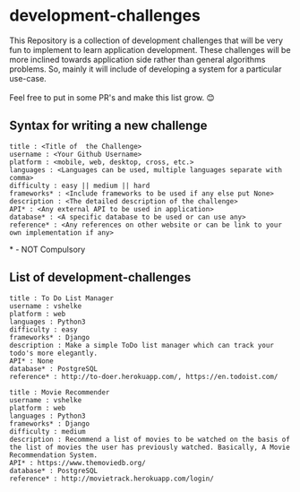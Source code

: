 # development-challenges

This Repository is a collection of development challenges that will be very fun to implement to learn application development. These challenges will be more inclined towards application side rather than general algorithms problems. So, mainly it will include of developing a system for a particular use-case.<br><br>
Feel free to put in some PR's and make this list grow. :blush:


## Syntax for writing a new challenge

```
title : <Title of  the Challenge>
username : <Your Github Username>
platform : <mobile, web, desktop, cross, etc.>
languages : <Languages can be used, multiple languages separate with comma>
difficulty : easy || medium || hard
frameworks* : <Include frameworks to be used if any else put None>
description : <The detailed description of the challenge>
API* : <Any external API to be used in application>
database* : <A specific database to be used or can use any>
reference* : <Any references on other website or can be link to your own implementation if any>
```

\* - NOT Compulsory

## List of development-challenges

```
title : To Do List Manager
username : vshelke
platform : web
languages : Python3
difficulty : easy
frameworks* : Django
description : Make a simple ToDo list manager which can track your todo's more elegantly.
API* : None
database* : PostgreSQL
reference* : http://to-doer.herokuapp.com/, https://en.todoist.com/
```

```
title : Movie Recommender
username : vshelke
platform : web
languages : Python3
frameworks* : Django
difficulty : medium
description : Recommend a list of movies to be watched on the basis of the list of movies the user has previously watched. Basically, A Movie Recommendation System.
API* : https://www.themoviedb.org/
database* : PostgreSQL
reference* : http://movietrack.herokuapp.com/login/
```
